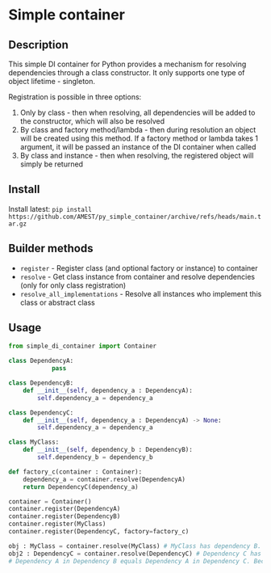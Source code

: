 # Simple container

## Description 
This simple DI container for Python provides a mechanism for resolving dependencies through a class constructor. It only supports one type of object lifetime - singleton.

Registration is possible in three options:
1) Only by class - then when resolving, all dependencies will be added to the constructor, which will also be resolved
2) By class and factory method/lambda - then during resolution an object will be created using this method. If a factory method or lambda takes 1 argument, it will be passed an instance of the DI container when called
3) By class and instance - then when resolving, the registered object will simply be returned

## Install

Install latest: `pip install https://github.com/AMEST/py_simple_container/archive/refs/heads/main.tar.gz`

## Builder methods

* `register` - Register class (and optional factory or instance) to container
* `resolve` - Get class instance from container and resolve dependencies (only for only class registration)
* `resolve_all_implementations` - Resolve all instances who implement this class or abstract class

## Usage

```python
from simple_di_container import Container

class DependencyA:
            pass

class DependencyB:
    def __init__(self, dependency_a : DependencyA):
        self.dependency_a = dependency_a

class DependencyC:
    def __init__(self, dependency_a : DependencyA) -> None:
        self.dependency_a = dependency_a

class MyClass:
    def __init__(self, dependency_b : DependencyB):
        self.dependency_b = dependency_b

def factory_c(container : Container):
    dependency_a = container.resolve(DependencyA)
    return DependencyC(dependency_a)

container = Container()
container.register(DependencyA)
container.register(DependencyB)
container.register(MyClass)
container.register(DependencyC, factory=factory_c)

obj : MyClass = container.resolve(MyClass) # MyClass has dependency B. Inside Dependency B stored Dependency A
obj2 : DependencyC = container.resolve(DependencyC) # Dependency C has dependency A.
# Dependency A in Dependency B equals Dependency A in Dependency C. Because it's resolved inside container as singleton
```